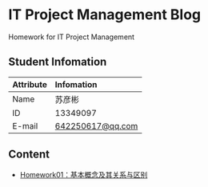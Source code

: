 # IT Project Management Blog
Homework for IT Project Management
 
## Student Infomation
|Attribute|Infomation|
|:---|:---|
|Name|苏彦彬|
|ID|13349097|
|E-mail|642250617@qq.com|

## Content
* [Homework01：基本概念及其关系与区别](https://github.com/SuBruce/IT-Project-Management/blob/master/Homework01/Homework01.md)
